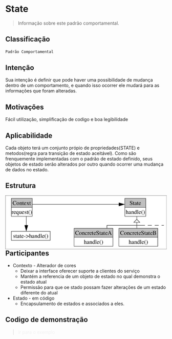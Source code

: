 # State
> Informação sobre este padrão comportamental.

## Classificação
```sh
Padrão Comportamental
```

## Intenção
Sua intenção é definir que pode haver uma possibilidade de mudança dentro de um comportamento, e quando isso ocorrer ele mudará para as informações que foram alteradas.

## Motivações
Fácil utilização, simplificação de codigo e boa legibilidade

## Aplicabilidade
Cada objeto terá um conjunto própio de propriedades(STATE) e metodos(regra para transição de estado aceitável). Como são frenquemente implementadas com o padrão de estado definido, seus objetos de estado serão alterados por outro quando ocorrer uma mudança de dados no estado.

## Estrutura
<img src="structure_state.png"
     alt="Structure State Pattern"
     style="float: left; margin-right: 10px;" />
     
## Participantes
* Contexto - Alterador de cores
    * Deixar a interface oferecer suporte a clientes do serviço
    * Mantém a referencia de um objeto de estado no qual demonstra o estado atual
    * Permissão para que oe stado possam fazer alterações de um estado diferente do atual
* Estado - em código
    * Encapsulamento de estados e associados a eles.

## Codigo de demonstração
><a style="text-decoration: none; color: #f0f0f0f0" href="https://github.com/hebertbritto/design_patterns/blob/main/state/state.js">Ir para o exemplo</a>
